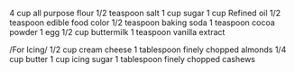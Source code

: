 4 cup all purpose flour
1/2 teaspoon salt
1 cup sugar
1 cup Refined oil
1/2 teaspoon edible food color
1/2 teaspoon baking soda
1 teaspoon cocoa powder
1 egg
1/2 cup buttermilk
1 teaspoon vanilla extract

/For Icing/
1/2 cup cream cheese
1 tablespoon finely chopped almonds
1/4 cup butter
1 cup icing sugar
1 tablespoon finely chopped cashews